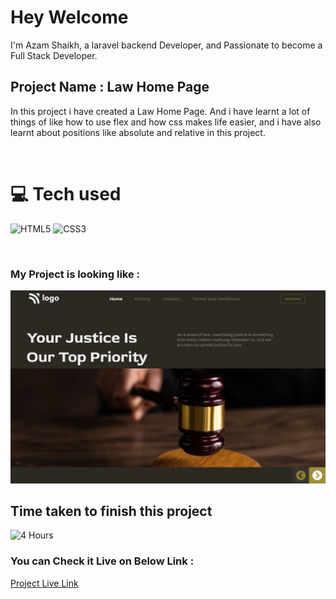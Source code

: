 # Hey Welcome 

I'm Azam Shaikh, a laravel backend Developer, and Passionate to become a Full Stack Developer.

## Project Name : **Law Home Page**

In this project i have created a Law Home Page. And i have learnt a lot of things of like how to use flex and how css makes life easier, and i have also learnt about positions like absolute and relative in this project.

</br>

# 💻 Tech used
![HTML5](https://img.shields.io/badge/html5-%23E34F26.svg?style=for-the-badge&logo=html5&logoColor=white) ![CSS3](https://img.shields.io/badge/css3-%231572B6.svg?style=for-the-badge&logo=css3&logoColor=white)

</br>

### My Project is looking like :

![Web Site Image](./screenshot/law-home-page.png)

## Time taken to finish this project

![4 Hours](https://img.shields.io/badge/-4%20Hours-orange)

### You can Check it Live on Below Link :

[Project Live Link](https://azam-law-home-page.netlify.app/)
